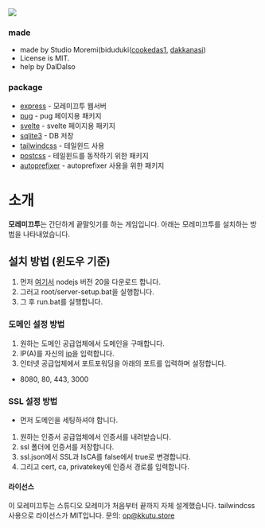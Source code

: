 <div align="center>
		<br	/>
        <p>
        		<a href="https://discord.gg/fFZaQ54SGS"><img src="https://img.shields.io/discord/222078108977594368?color=5865F2&logo=discord&logoColor=white alt="디스코드 서버"		/></a>
        </p>
</div>

### made
- made by Studio Moremi(biduduki([cookedas1](https://github.com/cookedas1), [dakkanasi](https://github.com/theseeduse))
- License is MIT.
 - help by DalDalso

### package
- [express](https://github.com/expressjs/express) - 모레미끄투 웹서버
- [pug](https://github.com/pugjs/pug) - pug 페이지용 패키지
- [svelte](https://github.com/sveltejs/svelte) - svelte 페이지용 패키지
- [sqlite3](https://www.sqlite.org) - DB 저장
- [tailwindcss](https://github.com/tailwindlabs/tailwindcss) - 테일윈드 사용
- [postcss](https://github.com/postcss/postcss) - 테일윈드를 동작하기 위한 패키지
- [autoprefixer](https://github.com/postcss/autoprefixer) - autoprefixer 사용을 위한 패키지

# 소개
**모레미끄투**는 간단하게 끝말잇기를 하는 게임입니다.
아래는 모레미끄투를 설치하는 방법을 나타내었습니다.

## 설치 방법 (윈도우 기준)
1. 먼저 [여기서](https://nodejs.org) nodejs 버전 20을 다운로드 합니다.
2. 그러고 root/server-setup.bat을 실행합니다.
3. 그 후 run.bat를 실행합니다.

### 도메인 설정 방법
1. 원하는 도메인 공급업체에서 도메인을 구매합니다.
2. IP(A)를 자신의 [ip](https://ip.pe.kr)을 입력합니다.
3. 인터넷 공급업체에서 포트포워딩을 아래의 포트를 입력하며 설정합니다.
 - 8080, 80, 443, 3000

### SSL 설정 방법
- 먼저 도메인을 세팅하셔야 합니다.
1. 원하는 인증서 공급업체에서 인증서를 내려받습니다.
2. ssl 폴더에 인증서를 저장합니다.
3. ssl.json에서 SSL과 IsCA를 false에서 true로 변경합니다.
4. 그리고 cert, ca, privatekey에 인증서 경로를 입력합니다.

#### 라이선스
이 모레미끄투는 스튜디오 모레미가 처음부터 끝까지 자체 설계했습니다.
tailwindcss 사용으로 라이선스가 MIT입니다.
문의: op@kkutu.store